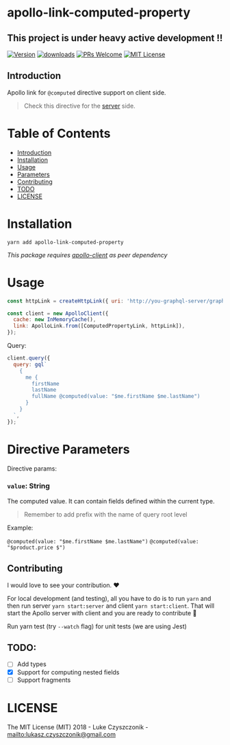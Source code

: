 # apollo-link-computed-property

## This project is under heavy active development !!

[![Version][version-badge]][package]
[![downloads][downloads-badge]][npmtrends]
[![PRs Welcome][prs-badge]][prs]
[![MIT License][license-badge]][build]

## Introduction

Apollo link for `@computed` directive support on client side.

> Check this directive for the [server](https://github.com/czystyl/apollo-link-computed-property) side.

# Table of Contents

* [Introduction](#introduction)
* [Installation](#installation)
* [Usage](#Usage)
* [Parameters](#parameters)
* [Contributing](#contributing)
* [TODO](#todo)
* [LICENSE](#license)

# Installation

```
yarn add apollo-link-computed-property
```

_This package requires [apollo-client](https://www.npmjs.com/package/apollo-client) as peer dependency_

# Usage

```js
const httpLink = createHttpLink({ uri: 'http://you-graphql-server/graphql' });

const client = new ApolloClient({
  cache: new InMemoryCache(),
  link: ApolloLink.from([ComputedPropertyLink, httpLink]),
});
```

Query:

```js
client.query({
  query: gql`
    {
      me {
        firstName
        lastName
        fullName @computed(value: "$me.firstName $me.lastName")
      }
    }
  `,
});
```

# Directive Parameters

Directive params:

### `value`: String

The computed value. It can contain fields defined within the current type.

> Remember to add prefix with the name of query root level

Example:

`@computed(value: "$me.firstName $me.lastName")`
`@computed(value: "$product.price $")`

## Contributing

I would love to see your contribution. ❤️

For local development (and testing), all you have to do is to run `yarn` and then run server `yarn start:server` and client `yarn start:client`.
That will start the Apollo server with client and you are ready to contribute :tada:

Run yarn test (try `--watch` flag) for unit tests (we are using Jest)

## TODO:

* [ ] Add types
* [x] Support for computing nested fields
* [ ] Support fragments

# LICENSE

The MIT License (MIT) 2018 - Luke Czyszczonik - <mailto:lukasz.czyszczonik@gmail.com>

[npm]: https://www.npmjs.com/
[node]: https://nodejs.org
[build-badge]: https://img.shields.io/travis/czystyl/apollo-link-computed-property.svg?style=flat-square
[build]: https://travis-ci.org/graphql-community/graphql-directive-computed-property
[coverage-badge]: https://img.shields.io/codecov/c/github/graphql-community/graphql-directive-computed-property.svg?style=flat-square
[coverage]: https://codecov.io/github/czystyl/apollo-link-computed-property
[version-badge]: https://img.shields.io/npm/v/graphql-directive-computed-property.svg?style=flat-square
[package]: https://www.npmjs.com/package/graphql-directive-computed-property
[downloads-badge]: https://img.shields.io/npm/dm/graphql-directive-computed-property.svg?style=flat-square
[npmtrends]: http://www.npmtrends.com/graphql-directive-computed-property
[license-badge]: https://img.shields.io/npm/l/graphql-directive-computed-property.svg?style=flat-square
[license]: https://github.com/czystyl/apollo-link-computed-property/blob/master/LICENSE
[prs-badge]: https://img.shields.io/badge/PRs-welcome-brightgreen.svg?style=flat-square
[prs]: http://makeapullrequest.com
[donate-badge]: https://img.shields.io/badge/$-support-green.svg?style=flat-square
[coc-badge]: https://img.shields.io/badge/code%20of-conduct-ff69b4.svg?style=flat-square
[coc]: https://github.com/czystyl/apollo-link-computed-property/blob/master/CODE_OF_CONDUCT.md
